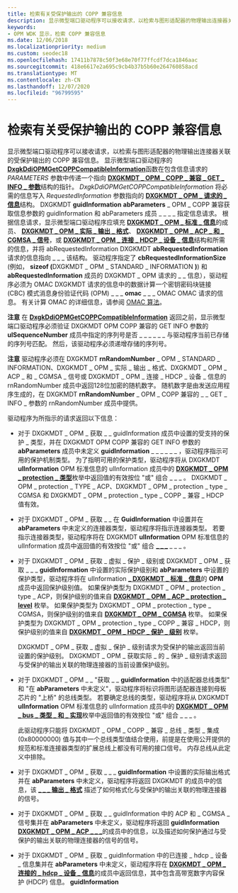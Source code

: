 ```yaml
---
title: 检索有关受保护输出的 COPP 兼容信息
description: 显示微型端口驱动程序可以接收请求，以检索与图形适配器的物理输出连接器关联的受保护输出的 COPP 兼容信息。
keywords:
- OPM WDK 显示，检索 COPP 兼容信息
ms.date: 12/06/2018
ms.localizationpriority: medium
ms.custom: seodec18
ms.openlocfilehash: 17411b7878c50f3e68e70f77ffcdf7dca1846aac
ms.sourcegitcommit: 418e6617e2a695c9cb4b37b5b60e264760858acd
ms.translationtype: MT
ms.contentlocale: zh-CN
ms.lasthandoff: 12/07/2020
ms.locfileid: "96799595"
---
```

# <a name="retrieving-copp-compatible-information-on-protected-output"></a>检索有关受保护输出的 COPP 兼容信息


显示微型端口驱动程序可以接收请求，以检索与图形适配器的物理输出连接器关联的受保护输出的 COPP 兼容信息。 显示微型端口驱动程序的 [**DxgkDdiOPMGetCOPPCompatibleInformation**](/windows-hardware/drivers/ddi/dispmprt/nc-dispmprt-dxgkddi_opm_get_copp_compatible_information)函数在包含信息请求的 *PARAMETERS* 参数中传递一个指向 [**DXGKMDT \_ OPM \_ COPP \_ 兼容 \_ GET \_ INFO \_ 参数**](/windows-hardware/drivers/ddi/d3dkmdt/ns-d3dkmdt-_dxgkmdt_opm_copp_compatible_get_info_parameters)结构的指针。 *DxgkDdiOPMGetCOPPCompatibleInformation* 将必需的信息写入 *RequestedInformation* 参数指向的 [**DXGKMDT \_ OPM \_ 请求的 \_ 信息**](/windows-hardware/drivers/ddi/d3dkmdt/ns-d3dkmdt-_dxgkmdt_opm_requested_information)结构。 DXGKMDT **guidInformation** **abParameters** \_ OPM \_ COPP 兼容获取信息参数的 guidInformation 和 abParameters 成员 \_ \_ \_ \_ 指定信息请求。 根据信息请求，显示微型端口驱动程序应填充 [**DXGKMDT \_ OPM \_ 标准 \_ 信息**](/windows-hardware/drivers/ddi/d3dkmdt/ns-d3dkmdt-_dxgkmdt_opm_standard_information)的成员、 [**DXGKMDT \_ OPM \_ 实际 \_ 输出 \_ 格式**](/windows-hardware/drivers/ddi/d3dkmdt/ns-d3dkmdt-_dxgkmdt_opm_actual_output_format)、 [**DXGKMDT \_ OPM \_ ACP \_ 和 \_ CGMSA \_ 信号**](/windows-hardware/drivers/ddi/d3dkmdt/ns-d3dkmdt-_dxgkmdt_opm_acp_and_cgmsa_signaling)，或 [**DXGKMDT \_ OPM \_ 连接 \_ HDCP \_ 设备 \_ 信息**](/windows-hardware/drivers/ddi/d3dkmdt/ns-d3dkmdt-_dxgkmdt_opm_connected_hdcp_device_information)结构和所需的信息，并将 abRequestedInformation DXGKMDT **abRequestedInformation** 请求的信息指向 \_ \_ \_ 该结构。 驱动程序指定了 **cbRequestedInformationSize** (例如， <strong>sizeof (</strong>DXGKMDT \_ OPM \_ STANDARD \_ INFORMATION <strong>)</strong>) 和 **abRequestedInformation** 成员的 DXGKMDT \_ OPM 请求的 \_ \_ 信息），驱动程序必须为 OMAC DXGKMDT 请求的信息中的数据计算一个密钥密码块链接 (CBC) 模式消息身份验证代码 (OPM) \_ \_ \_ **omac** \_ \_ \_ OMAC OMAC 请求的信息。 有关计算 OMAC 的详细信息，请参阅 [OMAC 算法](https://go.microsoft.com/fwlink/p/?linkid=70417)。

**注意**   在 [**DxgkDdiOPMGetCOPPCompatibleInformation**](/windows-hardware/drivers/ddi/dispmprt/nc-dispmprt-dxgkddi_opm_get_copp_compatible_information) 返回之前，显示微型端口驱动程序必须验证 DXGKMDT OPM COPP 兼容的 GET INFO 参数的 **ulSequenceNumber** 成员中指定的序列号是否 \_ \_ \_ \_ \_ \_ 与驱动程序当前已存储的序列号匹配。 然后，该驱动程序必须递增存储的序列号。

 

**注意**  驱动程序必须在 DXGKMDT **rnRandomNumber** \_ OPM \_ STANDARD \_ INFORMATION、DXGKMDT \_ OPM \_ 实际 \_ 输出 \_ 格式、DXGKMDT \_ OPM \_ ACP \_ 和 \_ CGMSA \_ 信号或 DXGKMDT \_ OPM \_ 连接 \_ HDCP \_ 设备 \_ 信息的 rnRandomNumber 成员中返回128位加密的随机数字。 随机数字是由发送应用程序生成的，在 DXGKMDT **rnRandomNumber** \_ OPM \_ COPP 兼容的 \_ \_ GET \_ INFO \_ 参数的 rnRandomNumber 成员中提供。

 

驱动程序为所指示的请求返回以下信息：

-   对于 DXGKMDT \_ OPM \_ 获取 \_ \_ guidInformation 成员中设置的受支持的保护 \_ 类型，并在 DXGKMDT OPM COPP 兼容的 GET INFO 参数的 **abParameters** 成员中未定义 **guidInformation** \_ \_ \_ \_ \_ \_ ，驱动程序指示可用的保护机制类型。 为了指明可用的保护类型，驱动程序将从 DXGKMDT **ulInformation** OPM 标准信息的 ulInformation 成员中的 [**DXGKMDT \_ OPM \_ protection \_ 类型**](/windows-hardware/drivers/ddi/d3dkmdt/ne-d3dkmdt-_dxgkmdt_opm_protection_type)枚举中返回值的有效按位 "或" 组合 \_ \_ \_ 。 DXGKMDT \_ OPM \_ protection \_ TYPE \_ ACP、DXGKMDT \_ OPM \_ protection \_ type \_ CGMSA 和 DXGKMDT \_ OPM \_ protection \_ type \_ COPP \_ 兼容 \_ HDCP 值有效。

-   对于 DXGKMDT \_ OPM \_ 获取 \_ \_ 在 **GuidInformation** 中设置并在 **abParameters** 中未定义的连接器类型，驱动程序将指示连接器类型。 若要指示连接器类型，驱动程序将在 DXGKMDT **ulInformation** OPM 标准信息的 ulInformation 成员中返回值的有效按位 "或" 组合 [**\_ \_ \_**](/windows-hardware/drivers/ddi/d3dkmdt/ne-d3dkmdt-_d3dkmdt_video_output_technology) \_ \_ \_ 。

-   对于 DXGKMDT \_ OPM \_ 获取 \_ 虚拟 \_ 保护 \_ 级别或 DXGKMDT \_ OPM \_ 获取 \_ \_ \_ **guidInformation** 中设置的实际保护级别和 **abParameters** 中设置的保护类型，驱动程序将在 ulInformation [**\_ DXGKMDT \_ 标准 \_ 信息**](/windows-hardware/drivers/ddi/d3dkmdt/ns-d3dkmdt-_dxgkmdt_opm_standard_information)的 **OPM** 成员中返回保护级别值。 如果保护类型为 DXGKMDT \_ OPM \_ protection \_ type \_ ACP，则保护级别的值来自 [**DXGKMDT \_ OPM \_ ACP \_ protection \_ level**](/windows-hardware/drivers/ddi/d3dkmdt/ne-d3dkmdt-_dxgkmdt_opm_acp_protection_level) 枚举。 如果保护类型为 DXGKMDT \_ OPM \_ protection \_ type \_ CGMSA，则保护级别的值来自 [**DXGKMDT \_ OPM \_ CGMSA**](/windows-hardware/drivers/ddi/d3dkmdt/ne-d3dkmdt-_dxgkmdt_opm_cgmsa) 枚举。 如果保护类型为 DXGKMDT \_ OPM \_ protection \_ type \_ COPP \_ 兼容 \_ HDCP，则保护级别的值来自 [**DXGKMDT \_ OPM \_ HDCP \_ 保护 \_ 级别**](/windows-hardware/drivers/ddi/d3dkmdt/ne-d3dkmdt-_dxgkmdt_opm_hdcp_protection_level) 枚举。

    DXGKMDT \_ OPM \_ 获取 \_ 虚拟 \_ 保护 \_ 级别请求为受保护的输出返回当前设置的保护级别。 DXGKMDT \_ OPM \_ 获取实际 \_ 的 \_ 保护 \_ 级别请求返回与受保护的输出关联的物理连接器的当前设置保护级别。

-   对于 DXGKMDT \_ OPM \_ \_ "获取 \_ \_ **guidInformation** 中的适配器总线类型" 和 "在 **abParameters** 中未定义"，驱动程序将标识将图形适配器连接到母板芯片的 "上桥" 的总线类型。 若要确定总线的类型，驱动程序将从 DXGKMDT **ulInformation** OPM 标准信息的 ulInformation 成员中的 [**DXGKMDT \_ OPM \_ bus \_ 类型 \_ 和 \_ 实现**](/windows-hardware/drivers/ddi/d3dkmdt/ne-d3dkmdt-_dxgkmdt_opm_bus_type_and_implementation)枚举中返回值的有效按位 "或" 组合 \_ \_ \_ 。

    此驱动程序只能将 DXGKMDT \_ OPM \_ COPP \_ 兼容 \_ 总线 \_ 类型 \_ 集成 (0x80000000) 值与其中一个总线类型值结合使用，前提是在使用公开提供的规范和标准连接器类型的扩展总线上都没有可用的接口信号。 内存总线从此定义中排除。

-   对于 DXGKMDT \_ OPM \_ 获取 \_ \_ \_ **guidInformation** 中设置的实际输出格式并在 **abParameters** 中未定义，驱动程序将返回 DXGKMDT 的成员中的信息，该 [**\_ \_ \_ 输出 \_ 格式**](/windows-hardware/drivers/ddi/d3dkmdt/ns-d3dkmdt-_dxgkmdt_opm_actual_output_format) 描述了如何格式化与受保护的输出关联的物理连接器的信号。

-   对于 DXGKMDT \_ OPM \_ 获取 \_ \_ guidInformation 中的 ACP 和 \_ CGMSA \_ 信号集并在 **abParameters** 中未定义，驱动程序将返回 **guidInformation** [**DXGKMDT \_ OPM \_ ACP \_ \_ \_**](/windows-hardware/drivers/ddi/d3dkmdt/ns-d3dkmdt-_dxgkmdt_opm_acp_and_cgmsa_signaling)的成员中的信息，以及描述如何保护通过与受保护的输出关联的物理连接器的信号的信号。

-   对于 DXGKMDT \_ OPM \_ 获取 \_ guidInformation 中的已连接 \_ hdcp \_ 设备 \_ 信息集并在 **abParameters** 中未定义，驱动程序将在 [**DXGKMDT \_ OPM \_ 连接的 \_ hdcp \_ 设备 \_ 信息**](/windows-hardware/drivers/ddi/d3dkmdt/ns-d3dkmdt-_dxgkmdt_opm_connected_hdcp_device_information)的成员中返回信息，其中包含高带宽数字内容保护 (HDCP) 信息。 **guidInformation**

 

